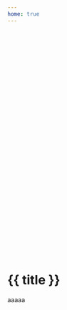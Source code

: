 ```yaml
---
home: true
---
```

<script setup lang="ts">
  import {ref, computed} from "vue";
  import {mdiHome, mdiInformation, mdiAccountHardHat, mdiBriefcase, mdiDotsVertical} from "@mdi/js"
  const currentPage = ref(0)
  const icon = [
    mdiHome,
    mdiInformation,
    mdiAccountHardHat,
    mdiBriefcase,
    mdiDotsVertical
  ]

  
  const title = computed(() => {
    switch (currentPage.value) {
      case 0:
        return "Home"
      case 1:
        return "About Me"
      case 2:
        return "Experience"
      case 3:
        return "Projects"
      case 4:
        return "More"
      default:
        return "Home"
    }
  })
</script>

<div class="main-page">
  <div class="main-title">
    <svg class="icon" viewBox="0 0 24 24">
    <path :d="icon[currentPage]"></path>
    </svg>
    <h1>{{ title }}</h1>
  </div>
  
  <CardMenu v-model="currentPage"></CardMenu>
  <div class="main-content">
    <Transition name="content" mode="out-in">
      <div v-if="currentPage == 0">aaaaa</div>
      <div v-else-if="currentPage == 1" class="about">
        <!--@include: ./sections/aboutMe.md-->
      </div>
      <div v-else-if="currentPage == 2">
       <Experience></Experience>
      </div>
      <div v-else-if="currentPage == 3">
        <Projects></Projects>
      </div>
      <div v-else></div>
    </Transition>
  </div>
  <div class="main-content-mobile">
    <div></div>
    <div class="about">
        <!--@include: ./sections/aboutMe.md-->
    </div>
    <div class="experience-section">
      <Experience></Experience>
    </div>
    <div class="projects-section">
      <Projects></Projects>
    </div>
  </div>
  <SVGBackground class="background"></SVGBackground>
</div>
